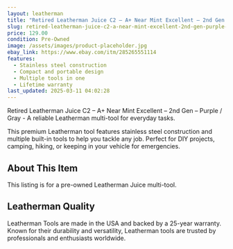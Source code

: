 ```yaml
---
layout: leatherman
title: "Retired Leatherman Juice C2 – A+ Near Mint Excellent – 2nd Gen – Purple / Gray"
slug: retired-leatherman-juice-c2-a-near-mint-excellent-2nd-gen-purple-gray
price: 129.00
condition: Pre-Owned
image: /assets/images/product-placeholder.jpg
ebay_link: https://www.ebay.com/itm/285265551114
features:
  - Stainless steel construction
  - Compact and portable design
  - Multiple tools in one
  - Lifetime warranty
last_updated: 2025-03-11 04:02:28
---
```


Retired Leatherman Juice C2 – A+ Near Mint Excellent – 2nd Gen – Purple / Gray - A reliable Leatherman multi-tool for everyday tasks.

This premium Leatherman tool features stainless steel construction and multiple built-in tools to help you tackle any job. Perfect for DIY projects, camping, hiking, or keeping in your vehicle for emergencies.

## About This Item

This listing is for a pre-owned Leatherman Juice multi-tool.

## Leatherman Quality

Leatherman Tools are made in the USA and backed by a 25-year warranty. Known for their durability and versatility, Leatherman tools are trusted by professionals and enthusiasts worldwide.

